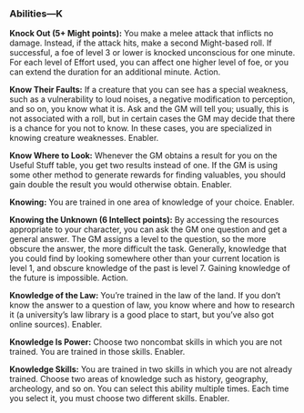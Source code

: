 ### Abilities—K

<!-- P, ID: 073199 -->

**Knock Out (5+ Might points):** You make a melee attack that inflicts no damage. Instead, if the attack hits, make a second Might-based roll. If successful, a foe of level 3 or lower is knocked unconscious for one minute. For each level of Effort used, you can affect one higher level of foe, or you can extend the duration for an additional minute. Action.

<!-- P, ID: 073200 -->

**Know Their Faults:** If a creature that you can see has a special weakness, such as a vulnerability to loud noises, a negative modification to perception, and so on, you know what it is. Ask and the GM will tell you; usually, this is not associated with a roll, but in certain cases the GM may decide that there is a chance for you not to know. In these cases, you are specialized in knowing creature weaknesses. Enabler.

<!-- P, ID: 073201 -->

**Know Where to Look:** Whenever the GM obtains a result for you on the Useful Stuff table, you get two results instead of one. If the GM is using some other method to generate rewards for finding valuables, you should gain double the result you would otherwise obtain. Enabler.

<!-- P, ID: 073202 -->

**Knowing:** You are trained in one area of knowledge of your choice. Enabler.

<!-- P, ID: 073203 -->

**Knowing the Unknown (6 Intellect points):** By accessing the resources appropriate to your character, you can ask the GM one question and get a general answer. The GM assigns a level to the question, so the more obscure the answer, the more difficult the task. Generally, knowledge that you could find by looking somewhere other than your current location is level 1, and obscure knowledge of the past is level 7. Gaining knowledge of the future is impossible. Action.

<!-- P, ID: 073204 -->

**Knowledge of the Law:** You’re trained in the law of the land. If you don’t know the answer to a question of law, you know where and how to research it (a university’s law library is a good place to start, but you’ve also got online sources). Enabler.

<!-- P, ID: 073205 -->

**Knowledge Is Power:** Choose two noncombat skills in which you are not trained. You are trained in those skills. Enabler.

<!-- P, ID: 073206 -->

**Knowledge Skills:** You are trained in two skills in which you are not already trained. Choose two areas of knowledge such as history, geography, archeology, and so on. You can select this ability multiple times. Each time you select it, you must choose two different skills. Enabler.

